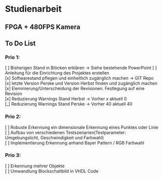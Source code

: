 # Studienarbeit
## FPGA + 480FPS Kamera

## To Do List
### Prio 1:
[ ] Bisherigen Stand in Blöcken erklären -> Siehe bestehende PowerPoint 
[ ] Anleitung für die Einrichtung des Projektes erstellen  
[x] Softwarestand pflegen und einheitlich zugänglich machen -> GIT Repo    
[x] letzte Version Perske und Version Herbst finden und zugänglich machen  
[x] Eleminierung/Unterscheidung der Revisionen. Festlegung auf eine Revision  
[x] Reduzierung Warnings Stand Herbst -> Vorher x aktuell 0  
[_] Reduzierung Warnings Stand Perske -> Vorher 40 aktuell 40

### Prio 2:
[ ] Robuste Erkennung ein dimensionale Erkennung eines Punktes oder Linie  
[ ] Aufbau von verschiedenen Testszenarien(Testparameter: Umgebungslicht, Geschwindigkeit und Farbwahl)  
[ ] Implementierung Erkennung anhand Bayer Pattern / RGB Farbwahl  

### Prio 3:
[ ] Erkennung mehrer Objekte  
[ ] Umwandlung Blockschaltbild in VHDL Code  

